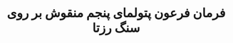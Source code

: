 ---
layout: quote
permalink: /fa/
langtag: fa
type: modern
script: Arab
langName: فارسی
englishLangName: Persian
title: فرمان فرعون پتولمای پنجم منقوش بر روی سنگ رزتا
quote: کپی‌های این فرمان باید با خط هیروگلیف، دموتیک و یونانی بر روی سنگ‌های بازالت برش خورده و در کنار مجسمه پتولمای، خدای زنده‌ای جاویدان در معابد درجه اول، دوم و سوم قرار گیرید. 
reference:  فرمان‌های پتولمای پنجم بر روی سنگ رزتا، 196 پیش از میلاد، موزه بریتانیا
imageAlt: سکه‌ای با چهره پتولمای پنجم
selectAriaLabel: زبان را انتخاب کنید
buttonRandom: تصادفی
direction: rtl
---